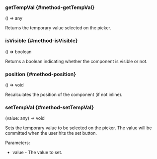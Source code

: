 
### getTempVal {#method-getTempVal}

() => any


Returns the temporary value selected on the picker.


### isVisible {#method-isVisible}

() => boolean


Returns a boolean indicating whether the component is visible or not.


### position {#method-position}

() => void


Recalculates the position of the component (if not inline).


### setTempVal {#method-setTempVal}

(value: any) => void


Sets the temporary value to be selected on the picker.
The value will be committed when the user hits the set button.

Parameters:
 - value - The value to set.


